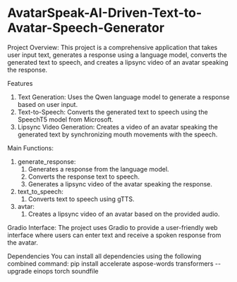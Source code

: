# AvatarSpeak-AI-Driven-Text-to-Avatar-Speech-Generator
Project Overview:
This project is a comprehensive application that takes user input text, generates a response using a language model, converts the generated text to speech, and creates a lipsync video of an avatar speaking the response.

Features
1. Text Generation: Uses the Qwen language model to generate a response based on user input.
2. Text-to-Speech: Converts the generated text to speech using the SpeechT5 model from Microsoft.
3. Lipsync Video Generation: Creates a video of an avatar speaking the generated text by synchronizing mouth movements with the speech.

Main Functions:
1. generate_response:
   1. Generates a response from the language model.
   2. Converts the response text to speech.
   3. Generates a lipsync video of the avatar speaking the response.
2. text_to_speech:
    1. Converts text to speech using gTTS.
3. avtar:
    1. Creates a lipsync video of an avatar based on the provided audio.

Gradio Interface:
The project uses Gradio to provide a user-friendly web interface where users can enter text and receive a spoken response from the avatar.

Dependencies
You can install all dependencies using the following combined command:
pip install accelerate aspose-words transformers --upgrade einops torch soundfile
